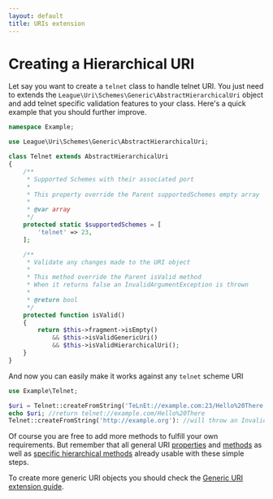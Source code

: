 ```yaml
---
layout: default
title: URIs extension
---
```


# Creating a Hierarchical URI

Let say you want to create a `telnet` class to handle telnet URI. You just need to extends the <code>League\Uri\Schemes\Generic\AbstractHierarchicalUri</code> object and add telnet specific validation features to your class. Here's a quick example that you should further improve.

~~~php
namespace Example;

use League\Uri\Schemes\Generic\AbstractHierarchicalUri;

class Telnet extends AbstractHierarchicalUri
{
    /**
     * Supported Schemes with their associated port
     *
     * This property override the Parent supportedSchemes empty array
     *
     * @var array
     */
    protected static $supportedSchemes = [
        'telnet' => 23,
    ];

    /**
     * Validate any changes made to the URI object
     *
     * This method override the Parent isValid method
     * When it returns false an InvalidArgumentException is thrown
     *
     * @return bool
     */
    protected function isValid()
    {
        return $this->fragment->isEmpty()
            && $this->isValidGenericUri()
            && $this->isValidHierarchicalUri();
    }
}
~~~

And now you can easily make it works against any `telnet` scheme URI

~~~php
use Example\Telnet;

$uri = Telnet::createFromString('TeLnEt://example.com:23/Hello%20There'):
echo $uri; //return telnet://example.com/Hello%20There
Telnet::createFromString('http://example.org'): //will throw an InvalidArgumentException
~~~

Of course you are free to add more methods to fulfill your own requirements. But remember that all general URI [properties](/4.0/uri/properties/) and [methods](/4.0/uri/manipulation/) as well as [specific hierarchical methods](/4.0/uri/hierarchical/manipulation/) already usable with these simple steps.

<p class="message-info">To create more generic URI objects you should check the <a href="/4.0/uri/generic/extension/">Generic URI extension guide</a>.</p>